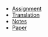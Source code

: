 * [Assignment](assignment)
* [Translation](English-paper-translation)
* [Notes](paper-notes)
* [Paper](paper)
